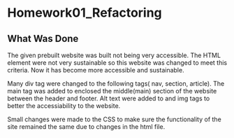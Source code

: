 # Homework01_Refactoring

## What Was Done

The given prebuilt website was built not being very accessible. The HTML element were not very sustainable so this website was changed to meet this criteria. Now it has become more accessible and sustainable.

Many div tag were changed to the following tags( nav, section, article).
The main tag was added to enclosed the middle(main) section of the website between the header and footer.
Alt text were added to and img tags to better the accessiability to the website.

Small changes were made to the CSS to make sure the functionality of the site remained the same due to changes in the html file.